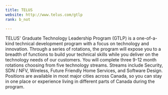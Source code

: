 ```yaml
---
title: TELUS
website: http://www.telus.com/gtlp 
rank: b_not

---
```


TELUS' Graduate Technology Leadership Program (GTLP) is a one-of-a-kind technical development program with a focus on technology and innovation. Through a series of rotations, the program will expose you to a breadth of functions to build your technical skills while you deliver on the technology needs of our customers.
You will complete three 9-12 month rotations choosing from five technology streams. Streams include Security, SDN / NFV, Wireless, Future Friendly Home Services, and Software Design. Positions are available in most major cities across Canada, so you can stay in one place or experience living in different parts of Canada during the program.
